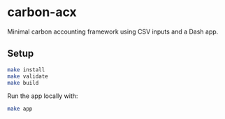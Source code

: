 # carbon-acx

Minimal carbon accounting framework using CSV inputs and a Dash app.

## Setup

```bash
make install
make validate
make build
```

Run the app locally with:

```bash
make app
```

